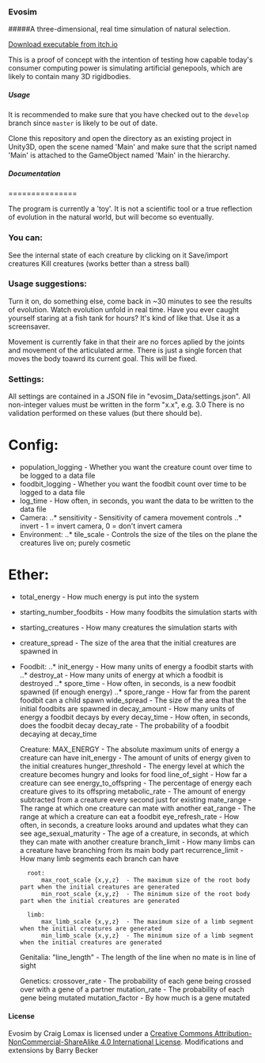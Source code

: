### Evosim
#####A three-dimensional, real time simulation of natural selection.

[Download executable from itch.io](http://rlomax.itch.io/evosim)

This is a proof of concept with the intention of testing how capable today's consumer computing power is simulating artificial genepools, which are likely to contain many 3D rigidbodies.

##### Usage
It is recommended to make sure that you have checked out to the `develop` branch since `master` is likely to be out of date.

Clone this repository and open the directory as an existing project in Unity3D, open the scene named 'Main' and make sure that the script named 'Main' is attached to the GameObject named 'Main' in the hierarchy.




##### Documentation
===============

The program is currently a 'toy'. It is not a scientific tool or a true reflection of evolution in the natural world, but will become so eventually.

### You can:

See the internal state of each creature by clicking on it
Save/import creatures
Kill creatures (works better than a stress ball)

### Usage suggestions:

Turn it on, do something else, come back in ~30 minutes to see the results of evolution.
Watch evolution unfold in real time. Have you ever caught yourself staring at a fish tank for hours? It's kind of like that.
Use it as a screensaver.

Movement is currently fake in that their are no forces aplied by the joints and movement of the articulated arme. There is just a single forcen that moves the body toawrd its current goal. This will be fixed.

### Settings:

All settings are contained in a JSON file in "evosim_Data/settings.json". All non-integer values must be written in the form "x.x", e.g. 3.0
There is no validation performed on these values (but there should be). 

# Config:
* population_logging	- Whether you want the creature count over time to be logged to a data file
* foodbit_logging		- Whether you want the foodbit count over time to be logged to a data file
* log_time			- How often, in seconds, you want the data to be written to the data file
* Camera:
..* sensitivity		- Sensitivity of camera movement controls
..* invert			- 1 = invert camera, 0 = don't invert camera
* Environment:
..* tile_scale		- Controls the size of the tiles on the plane the creatures live on; purely cosmetic

# Ether:
* total_energy				- How much energy is put into the system
* starting_number_foodbits	- How many foodbits the simulation starts with
* starting_creatures			- How many creatures the simulation starts with
* creature_spread				- The size of the area that the initial creatures are spawned in
* Foodbit:
..* init_energy					- How many units of energy a foodbit starts with
..* destroy_at					- How many units of energy at which a foodbit is destroyed
..* spore_time					- How often, in seconds, is a new foodbit spawned (if enough energy)
..* spore_range					- How far from the parent foodbit can a child spawn
		wide_spread					- The size of the area that the initial foodbits are spawned in
		decay_amount				- How many units of energy a foodbit decays by every
		decay_time 					- How often, in seconds, does the foodbit decay
		decay_rate					- The probability of a foodbit decaying at decay_time

	Creature:
		MAX_ENERGY					- The absolute maximum units of energy a creature can have
		init_energy					- The amount of units of energy given to the initial creatures
		hunger_threshold			- The energy level at which the creature becomes hungry and looks for food
		line_of_sight				- How far a creature can see
		energy_to_offspring			- The percentage of energy each creature gives to its offspring
		metabolic_rate				- The amount of energy subtracted from a creature every second just for existing
		mate_range					- The range at which one creature can mate with another
		eat_range					- The range at which a creature can eat a foodbit
		eye_refresh_rate			- How often, in seconds, a creature looks around and updates what they can see
		age_sexual_maturity			- The age of a creature, in seconds, at which they can mate with another creature
		branch_limit				- How many limbs can a creature have branching from its main body part
		recurrence_limit			- How many limb segments each branch can have

		root:
			max_root_scale {x,y,z}	- The maximum size of the root body part when the initial creatures are generated
			min_root_scale {x,y,z}  - The minimum size of the root body part when the initial creatures are generated

		limb:
			max_limb_scale {x,y,z}	- The maximum size of a limb segment when the initial creatures are generated
			min_limb_scale {x,y,z}	- The minimum size of a limb segment when the initial creatures are generated

	Genitalia:
		"line_length"				- The length of the line when no mate is in line of sight

	Genetics:
		crossover_rate				- The probability of each gene being crossed over with a gene of a partner
		mutation_rate				- The probability of each gene being mutated
		mutation_factor				- By how much is a gene mutated




#### License
Evosim by Craig Lomax is licensed under a [Creative Commons
Attribution-NonCommercial-ShareAlike 4.0 International
License](http://creativecommons.org/licenses/by-nc-sa/4.0/).
Modifications and extensions by Barry Becker
